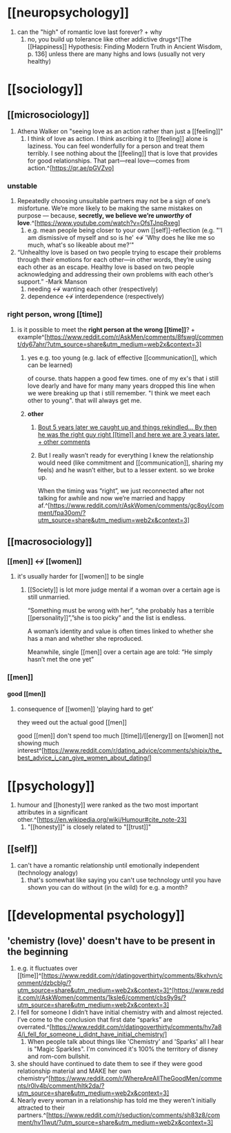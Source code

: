 # [[neuropsychology]]
1. can the "high" of romantic love last forever? + why
	1. no, you build up tolerance like other addictive drugs^[The [[Happiness]] Hypothesis: Finding Modern Truth in Ancient Wisdom, p. 136] unless there are many highs and lows (usually not very healthy)

# [[sociology]]
## [[microsociology]]
1. Athena Walker on "seeing love as an action rather than just a [[feeling]]"
	1. I think of love as action. I think ascribing it to [[feeling]] alone is laziness. You can feel wonderfully for a person and treat them terribly. I see nothing about the [[feeling]] that is love that provides for good relationships. That part—real love—comes from action.^[https://qr.ae/pGVZvo]

### unstable
1. Repeatedly choosing unsuitable partners may not be a sign of one’s misfortune. We’re more likely to be making the same mistakes on purpose — because, **secretly, we believe we’re *unworthy* of love**.^[https://www.youtube.com/watch?v=OfsTJnpRxeg]
	1. e.g. mean people being closer to your own [[self]]-reflection (e.g. "'I am dismissive of myself and so is he' ↮ 'Why does he like me so much, what's so likeable about me?'"
2. “Unhealthy love is based on two people trying to escape their problems through their emotions for each other—in other words, they’re using each other as an escape. Healthy love is based on two people acknowledging and addressing their own problems with each other’s support.” -Mark Manson
	1. needing ↮ wanting each other (respectively)
	2. dependence ↮ interdependence (respectively)

### right person, wrong [[time]]
1. is it possible to meet the **right person at the wrong [[time]]**? + example^[https://www.reddit.com/r/AskMen/comments/8fswgl/comment/dy67ahr/?utm_source=share&utm_medium=web2x&context=3]
	1. yes e.g. too young (e.g. lack of effective [[communication]], which can be learned)

		of course. thats happen a good few times. one of my ex's that i still love dearly and have for many many years dropped this line when we were breaking up that i still remember. "I think we meet each other to young". that will always get me.
	2. **other**
		1. [Bout 5 years later we caught up and things rekindled... By then he was the right guy right [[time]] and here we are 3 years later. + other comments](https://www.reddit.com/r/AskWomen/comments/pvgqp2/why_do_you_believe_in_right_person_wrong_time/)
		2. But I really wasn’t ready for everything I knew the relationship would need (like commitment and [[communication]], sharing my feels) and he wasn’t either, but to a lesser extent. so we broke up.

			When the timing was “right”, we just reconnected after not talking for awhile and now we’re married and happy af.^[https://www.reddit.com/r/AskWomen/comments/gc8oyl/comment/fpa30om/?utm_source=share&utm_medium=web2x&context=3]

## [[macrosociology]]
### [[men]] ↮ [[women]]
1. it's usually harder for [[women]] to be single
	1. [[Society]] is lot more judge mental if a woman over a certain age is still unmarried.  
		
		“Something must be wrong with her”, “she probably has a terrible [[personality]]”,”she is too picky” and the list is endless.  
		
		A woman’s identity and value is often times linked to whether she has a man and whether she reproduced.  
		
		Meanwhile, single [[men]] over a certain age are told: “He simply hasn’t met the one yet”

### [[men]]
#### good [[men]]
1. consequence of [[women]] 'playing hard to get'

	they weed out the actual good [[men]]

	good [[men]] don't spend too much [[time]]/[[energy]] on [[women]] not showing much interest^[https://www.reddit.com/r/dating_advice/comments/shipix/the_best_advice_i_can_give_women_about_dating/]

# [[psychology]]
1. humour and [[honesty]] were ranked as the two most important attributes in a significant other.^[https://en.wikipedia.org/wiki/Humour#cite_note-23]
	1. "[[honesty]]" is closely related to "[[trust]]"

## [[self]]
1. can't have a romantic relationship until emotionally independent (technology analogy)
	1. that's somewhat like saying you can't use technology until you have shown you can do without (in the wild) for e.g. a month?

# [[developmental psychology]]
## 'chemistry (love)' doesn't have to be present in the beginning
1. e.g. it fluctuates over [[time]]^[https://www.reddit.com/r/datingoverthirty/comments/8kxhvn/comment/dzbcblg/?utm_source=share&utm_medium=web2x&context=3]^[https://www.reddit.com/r/AskWomen/comments/1ksle6/comment/cbs9y9s/?utm_source=share&utm_medium=web2x&context=3]
2. I fell for someone I didn’t have initial chemistry with and almost rejected. I’ve come to the conclusion that first date “sparks” are overrated.^[https://www.reddit.com/r/datingoverthirty/comments/hv7a84/i_fell_for_someone_i_didnt_have_initial_chemistry/]
	1. When people talk about things like 'Chemistry' and 'Sparks' all I hear is "Magic Sparkles". I'm convinced it's 100% the territory of disney and rom-com bullshit.
3. she should have continued to date them to see if they were good relationship material and MAKE her own chemistry^[https://www.reddit.com/r/WhereAreAllTheGoodMen/comments/r0lv4b/comment/hltk2da/?utm_source=share&utm_medium=web2x&context=3]
4. Nearly every woman in a relationship has told me they weren't initially attracted to their partners.^[https://www.reddit.com/r/seduction/comments/sh83z8/comment/hv11wut/?utm_source=share&utm_medium=web2x&context=3]